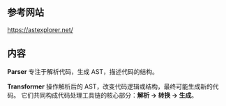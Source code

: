## 参考网站

https://astexplorer.net/



## 内容

**Parser** 专注于解析代码，生成 AST，描述代码的结构。

**Transformer** 操作解析后的 AST，改变代码逻辑或结构，最终可能生成新的代码。
它们共同构成代码处理工具链的核心部分：**解析 → 转换 → 生成**。